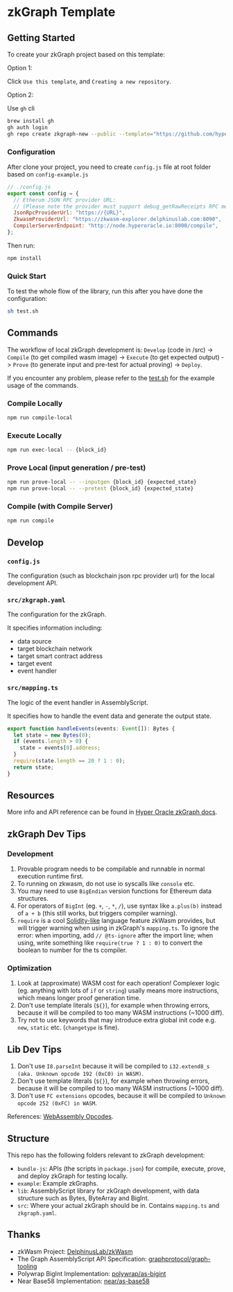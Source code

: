 # zkGraph Template

## Getting Started

To create your zkGraph project based on this template:

Option 1:

Click `Use this template`, and `Creating a new repository`.

Option 2:

Use `gh` cli

```bash
brew install gh
gh auth login
gh repo create zkgraph-new --public --template="https://github.com/hyperoracle/zkgraph.git"
```

### Configuration

After clone your project, you need to create `config.js` file at root folder based on `config-example.js`

```js
// ./config.js
export const config = {
  // Etherum JSON RPC provider URL:
  // (Please note the provider must support debug_getRawReceipts RPC method.)
  JsonRpcProviderUrl: "https://{URL}",
  ZkwasmProviderUrl: "https://zkwasm-explorer.delphinuslab.com:8090",
  CompilerServerEndpoint: "http://node.hyperoracle.io:8000/compile",
};
```

Then run:

```bash
npm install
```

### Quick Start

To test the whole flow of the library, run this after you have done the configuration:

```bash
sh test.sh
```

## Commands

The workflow of local zkGraph development is: `Develop` (code in /src) -> `Compile` (to get compiled wasm image) -> `Execute` (to get expected output) -> `Prove` (to generate input and pre-test for actual proving) -> `Deploy`.

If you encounter any problem, please refer to the [test.sh](./test.sh) for the example usage of the commands.

### Compile Locally

```bash
npm run compile-local
```

### Execute Locally

```bash
npm run exec-local -- {block_id}
```

### Prove Local (input generation / pre-test)

```bash
npm run prove-local -- --inputgen {block_id} {expected_state}
npm run prove-local -- --pretest {block_id} {expected_state}
```

### Compile (with Compile Server)

```bash
npm run compile
```

## Develop

### `config.js`

The configuration (such as blockchain json rpc provider url) for the local development API.

### `src/zkgraph.yaml`

The configuration for the zkGraph.

It specifies information including:

- data source
- target blockchain network
- target smart contract address
- target event
- event handler

### `src/mapping.ts`

The logic of the event handler in AssemblyScript.

It specifies how to handle the event data and generate the output state.

```typescript
export function handleEvents(events: Event[]): Bytes {
  let state = new Bytes(0);
  if (events.length > 0) {
    state = events[0].address;
  }
  require(state.length == 20 ? 1 : 0);
  return state;
}
```

## Resources

More info and API reference can be found in [Hyper Oracle zkGraph docs](https://docs.hyperoracle.io/zkgraph-standards/zkgraph).

## zkGraph Dev Tips

### Development

1. Provable program needs to be compilable and runnable in normal execution runtime first.
2. To running on zkwasm, do not use io syscalls like `console` etc.
3. You may need to use `BigEndian` version functions for Ethereum data structures.
4. For operators of `BigInt` (eg. `+`, `-`, `*`, `/`), use syntax like `a.plus(b)` instead of `a + b` (this still works, but triggers compiler warning).
5. `require` is a cool [Solidity-like](https://docs.soliditylang.org/en/v0.8.20/control-structures.html#error-handling-assert-require-revert-and-exceptions) language feature zkWasm provides, but will trigger warning when using in zkGraph's `mapping.ts`. To ignore the error: when importing, add `// @ts-ignore` after the import line; when using, write something like `require(true ? 1 : 0)` to convert the boolean to number for the ts compiler.

### Optimization

1. Look at (approximate) WASM cost for each operation! Complexer logic (eg. anything with lots of `if` or `string`) usally means more instructions, which means longer proof generation time.
2. Don't use template literals (`${}`), for example when throwing errors, because it will be compiled to too many WASM instructions (~1000 diff).
3. Try not to use keywords that may introduce extra global init code e.g. `new`, `static` etc. (`changetype` is fine).

## Lib Dev Tips

1. Don't use `I8.parseInt` because it will be compiled to `i32.extend8_s (aka. Unknown opcode 192 (0xC0) in WASM)`.
2. Don't use template literals (`${}`), for example when throwing errors, because it will be compiled to too many WASM instructions (~1000 diff).
3. Don't use `FC extensions` opcodes, because it will be compiled to `Unknown opcode 252 (0xFC) in WASM`.

References: [WebAssembly Opcodes](https://pengowray.github.io/wasm-ops/).

## Structure

This repo has the following folders relevant to zkGraph development:

- `bundle-js`: APIs (the scripts in `package.json`) for compile, execute, prove, and deploy zkGraph for testing locally.
- `example`: Example zkGraphs.
- `lib`: AssemblyScript library for zkGraph development, with data structure such as Bytes, ByteArray and BigInt.
- `src`: Where your actual zkGraph should be in. Contains `mapping.ts` and `zkgraph.yaml`.

## Thanks

- zkWasm Project: [DelphinusLab/zkWasm](https://github.com/DelphinusLab/zkWasm)
- The Graph AssemblyScript API Specification: [graphprotocol/graph-tooling](https://github.com/graphprotocol/graph-tooling)
- Polywrap BigInt Implementation: [polywrap/as-bigint](https://github.com/polywrap/as-bigint)
- Near Base58 Implementation: [near/as-base58](https://github.com/near/as-base58)
